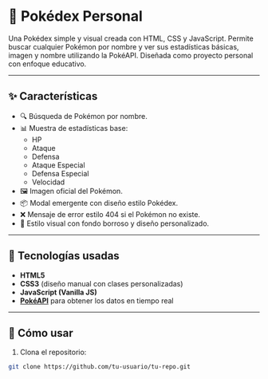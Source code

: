 # 📘 Pokédex Personal

Una Pokédex simple y visual creada con HTML, CSS y JavaScript. Permite buscar cualquier Pokémon por nombre y ver sus estadísticas básicas, imagen y nombre utilizando la PokéAPI. Diseñada como proyecto personal con enfoque educativo.

---

## ✨ Características

- 🔍 Búsqueda de Pokémon por nombre.
- 📊 Muestra de estadísticas base:
  - HP
  - Ataque
  - Defensa
  - Ataque Especial
  - Defensa Especial
  - Velocidad
- 🖼️ Imagen oficial del Pokémon.
- 📦 Modal emergente con diseño estilo Pokédex.
- ❌ Mensaje de error estilo 404 si el Pokémon no existe.
- 🎨 Estilo visual con fondo borroso y diseño personalizado.

---

## 🚀 Tecnologías usadas

- **HTML5**
- **CSS3** (diseño manual con clases personalizadas)
- **JavaScript (Vanilla JS)**
- **[PokéAPI](https://pokeapi.co/)** para obtener los datos en tiempo real

---

## 🧪 Cómo usar

1. Clona el repositorio:
```bash
git clone https://github.com/tu-usuario/tu-repo.git
